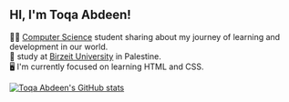 ## HI, I'm Toqa Abdeen!

👩‍💻 [Computer Science](https://www.birzeit.edu/en/study/programs/computer-science-0) student sharing about my journey of learning and development in our world.<br/>
📖 study at [Birzeit University](https://www.birzeit.edu/en) in Palestine.<br/>
🖥 I'm currently focused on learning HTML and CSS.<br/>

[![Toqa Abdeen's GitHub stats](https://github-readme-stats.vercel.app/api?username=toqaAbdeen)](https://github.com/toqaAbdeen/github-readme-stats)

